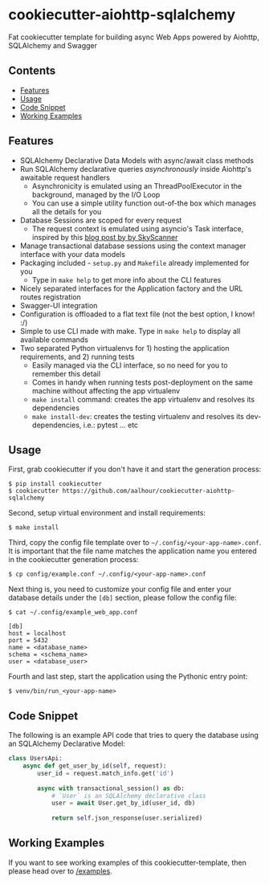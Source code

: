 # cookiecutter-aiohttp-sqlalchemy

Fat cookiecutter template for building async Web Apps powered by Aiohttp, SQLAlchemy and Swagger

## Contents
 
  * [Features](#features)
  * [Usage](#usage)
  * [Code Snippet](#code-snippet)
  * [Working Examples](#working-examples)

## Features

 * SQLAlchemy Declarative Data Models with async/await class methods
 * Run SQLAlchemy declarative queries *asynchronously* inside Aiohttp's awaitable request handlers
   + Asynchronicity is emulated using an ThreadPoolExecutor in the background, managed by the I/O Loop
   + You can use a simple utility function out-of-the box which manages all the details for you
 * Database Sessions are scoped for every request
   + The request context is emulated using asyncio's Task interface, inspired by this [blog post by by SkyScanner](https://medium.com/@SkyscannerEng/from-flask-to-aiohttp-22f1ddc5dd5e)
 * Manage transactional database sessions using the context manager interface with your data models
 * Packaging included - `setup.py` and `Makefile` already implemented for you
   + Type in `make help` to get more info about the CLI features
 * Nicely separated interfaces for the Application factory and the URL routes registration
 * Swagger-UI integration
 * Configuration is offloaded to a flat text file (not the best option, I know! :/)
 * Simple to use CLI made with make. Type in `make help` to display all available commands
 * Two separated Python virtualenvs for 1) hosting the application requirements, and 2) running tests
   + Easily managed via the CLI interface, so no need for you to remember this detail
   + Comes in handy when running tests post-deployment on the same machine without affecting the app virtualenv
   + `make install` command: creates the app virtualenv and resolves its dependencies
   + `make install-dev`: creates the testing virtualenv and resolves its dev-dependencies, i.e.: pytest ... etc

## Usage

First, grab cookiecutter if you don't have it and start the generation process:
```
$ pip install cookiecutter
$ cookiecutter https://github.com/aalhour/cookiecutter-aiohttp-sqlalchemy
```

Second, setup virtual environment and install requirements:
```
$ make install
```

Third, copy the config file template over to `~/.config/<your-app-name>.conf`. It is important that the file name matches the application name you entered in the cookiecutter generation process:
```
$ cp config/example.conf ~/.config/<your-app-name>.conf
```

Next thing is, you need to customize your config file and enter your database details under the `[db]` section, please follow the config file:
```
$ cat ~/.config/example_web_app.conf

[db]
host = localhost
port = 5432
name = <database_name>
schema = <schema_name>
user = <database_user>
```

Fourth and last step, start the application using the Pythonic entry point:
```
$ venv/bin/run_<your-app-name>
```

## Code Snippet

The following is an example API code that tries to query the database using an SQLAlchemy Declarative Model:

```python
class UsersApi:
    async def get_user_by_id(self, request):
        user_id = request.match_info.get('id')
        
        async with transactional_session() as db:
            # `User` is an SQLAlchemy declarative class
            user = await User.get_by_id(user_id, db)
            
            return self.json_response(user.serialized)
```

## Working Examples

If you want to see working examples of this cookiecutter-template, then please head over to [/examples](https://github.com/aalhour/cookiecutter-aiohttp-sqlalchemy/tree/master/examples).
